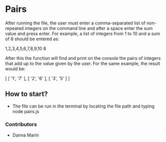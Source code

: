# Pairs

After running the file, the user must enter a comma-separated list of non-repeated integers on the command line and after a space enter the sum value and press enter. For example, a list of integers from 1 to 10 and a sum of 8 should be entered as:

1,2,3,4,5,6,7,8,9,10 8

After this the function will find and print on the console the pairs of integers that add up to the value given by the user.
For the same example, the result would be:

[ [ '1', '7' ], [ '2', '6' ], [ '3', '5' ] ]

## How to start?

-  The file can be run in the terminal by locating the file path and typing node pairs.js

### Contributors

-   Danna Marin